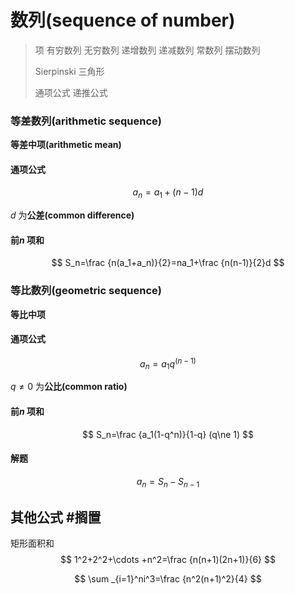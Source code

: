 # 数列(sequence of number)

> 项 有穷数列 无穷数列 递增数列 递减数列 常数列 摆动数列
>
> Sierpinski 三角形
>
> 通项公式 递推公式

### 等差数列(arithmetic sequence)

**等差中项(arithmetic mean)**

#### 通项公式

$$
a_n=a_1+(n-1)d
$$

$d$ 为**公差(common difference)**

#### 前$n$ 项和

$$
S_n=\frac {n(a_1+a_n)}{2}=na_1+\frac {n(n-1)}{2}d
$$

### 等比数列(geometric sequence)

**等比中项**

#### 通项公式

$$
a_n=a_1q^{(n-1)}
$$

$q\ne 0$ 为**公比(common ratio)**

#### 前$n$ 项和

$$
S_n=\frac {a_1(1-q^n)}{1-q} (q\ne 1)
$$

#### 解题

$$
a_n=S_n-S_{n-1}
$$

## 其他公式 #搁置

矩形面积和
$$
1^2+2^2+\cdots +n^2=\frac {n(n+1)(2n+1)}{6}
$$

$$
\sum _{i=1}^ni^3=\frac {n^2(n+1)^2}{4}
$$

